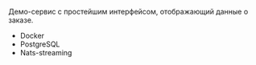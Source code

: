 Демо-сервис с простейшим интерфейсом, отображающий данные о заказе.
- Docker
- PostgreSQL
- Nats-streaming